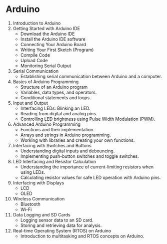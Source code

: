 # Arduino

1. Introduction to Arduino 
2. Getting Started with Arduino IDE
    * Download the Arduino IDE
    * Install the Arduino IDE software
    * Connecting Your Arduino Board
    * Writing Your First Sketch (Program)
    * Compile Code
    * Upload Code
    * Monitoring Serial Output 
3. Serial Communication
    * Establishing serial communication between Arduino and a computer.
4. Basics of Arduino Programming
    * Structure of an Arduino program
    * Variables, data types, and operators.
    * Conditional statements and loops.
5. Input and Output
    * Interfacing LEDs: Blinking an LED.
    * Reading from digital and analog pins.
    * Controlling LED brightness using Pulse Width Modulation (PWM).
6. Advanced Arduino Programming
    * Functions and their implementation.
    * Arrays and strings in Arduino programming.
    * Working with libraries and creating your own functions.
7. Interfacing with Switches and Buttons
    * Understanding digital inputs and debouncing.
    * Implementing push-button switches and toggle switches.
8. LED Interfacing and Resistor Calculation
    * Understanding the importance of current-limiting resistors when using LEDs.
    * Calculating resistor values for safe LED operation with Arduino pins.
8. Interfacing with Displays
    * LCD
    * OLED
9. Wireless Communication
    * Bluetooth
    * Wi-Fi
10. Data Logging and SD Cards
    * Logging sensor data to an SD card.
    * Storing and retrieving data for analysis.
11. Real-time Operating System (RTOS) on Arduino
    * Introduction to multitasking and RTOS concepts on Arduino.